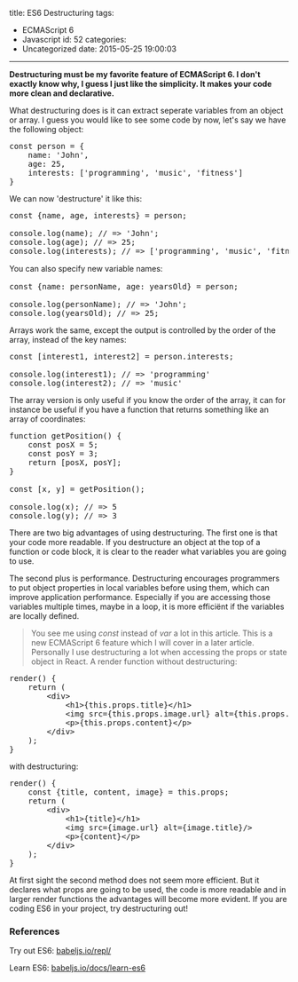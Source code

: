 title: ES6 Destructuring
tags:
  - ECMAScript 6
  - Javascript
id: 52
categories:
  - Uncategorized
date: 2015-05-25 19:00:03
---

**Destructuring must be my favorite feature of ECMAScript 6\. I don't exactly know why, I guess I just like the simplicity. It makes your code more clean and declarative.**

<!-- more -->

What destructuring does is it can extract seperate variables from an object or array. I guess you would like to see some code by now, let's say we have the following object:
<pre class="lang:js decode:true">const person = {
    name: 'John',
    age: 25,
    interests: ['programming', 'music', 'fitness']
}</pre>
We can now 'destructure' it like this:
<pre class="lang:js decode:true ">const {name, age, interests} = person;

console.log(name); // =&gt; 'John';
console.log(age); // =&gt; 25;
console.log(interests); // =&gt; ['programming', 'music', 'fitness'];</pre>
<span style="line-height: 1.428571429; -webkit-tap-highlight-color: transparent; -webkit-text-size-adjust: 100%;">You can also specify new variable names:</span>
<pre class="lang:default decode:true">const {name: personName, age: yearsOld} = person;

console.log(personName); // =&gt; 'John';
console.log(yearsOld); // =&gt; 25;</pre>
Arrays work the same, except the output is controlled by the order of the array, instead of the key names:
<pre class="lang:default decode:true">const [interest1, interest2] = person.interests;

console.log(interest1); // =&gt; 'programming'
console.log(interest2); // =&gt; 'music'</pre>
The array version is only useful if you know the order of the array, it can for instance be useful if you have a function that returns something like an array of coordinates:
<pre class="lang:default decode:true ">function getPosition() {
    const posX = 5;
    const posY = 3;
    return [posX, posY];
}

const [x, y] = getPosition();

console.log(x); // =&gt; 5
console.log(y); // =&gt; 3</pre>
There are two big advantages of using destructuring. The first one is that your code more readable. If you destructure an object at the top of a function or code block, it is clear to the reader what variables you are going to use.

The second plus is performance. Destructuring encourages programmers to put object properties in local variables before using them, which can improve application performance. Especially if you are accessing those variables multiple times, maybe in a loop, it is more efficiënt if the variables are locally defined.
> You see me using _const_ instead of _var_ a lot in this article. This is a new ECMAScript 6 feature which I will cover in a later article.
Personally I use destructuring a lot when accessing the props or state object in React. A render function without destructuring:
<pre class="lang:default decode:true ">render() {
    return (
        &lt;div&gt;
            &lt;h1&gt;{this.props.title}&lt;/h1&gt;
            &lt;img src={this.props.image.url} alt={this.props.image.title}/&gt;
            &lt;p&gt;{this.props.content}&lt;/p&gt;
        &lt;/div&gt;
    );
}</pre>
with destructuring:
<pre class="lang:default decode:true">render() {
    const {title, content, image} = this.props;
    return (
        &lt;div&gt;
            &lt;h1&gt;{title}&lt;/h1&gt;
            &lt;img src={image.url} alt={image.title}/&gt;
            &lt;p&gt;{content}&lt;/p&gt;
        &lt;/div&gt;
    );
}</pre>
At first sight the second method does not seem more efficient. But it declares what props are going to be used, the code is more readable and in larger render functions the advantages will become more evident. If you are coding ES6 in your project, try destructuring out!

### References

Try out ES6: [babeljs.io/repl/](https://babeljs.io/repl/)

Learn ES6: [babeljs.io/docs/learn-es6](https://babeljs.io/docs/learn-es6/#destructuring)

&nbsp;
